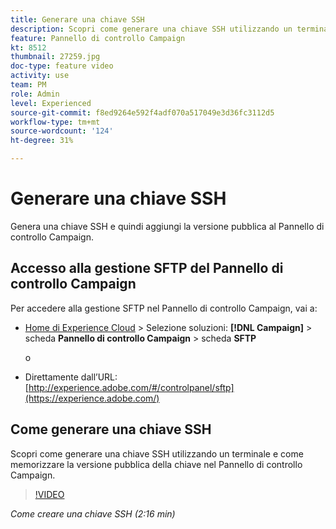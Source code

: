 ```yaml
---
title: Generare una chiave SSH
description: Scopri come generare una chiave SSH utilizzando un terminale e come memorizzare la versione pubblica della chiave nel Pannello di controllo Campaign.
feature: Pannello di controllo Campaign
kt: 8512
thumbnail: 27259.jpg
doc-type: feature video
activity: use
team: PM
role: Admin
level: Experienced
source-git-commit: f8ed9264e592f4adf070a517049e3d36fc3112d5
workflow-type: tm+mt
source-wordcount: '124'
ht-degree: 31%

---
```


# Generare una chiave SSH

Genera una chiave SSH e quindi aggiungi la versione pubblica al Pannello di controllo Campaign.

## Accesso alla gestione SFTP del Pannello di controllo Campaign

Per accedere alla gestione SFTP nel Pannello di controllo Campaign, vai a:

* [Home di Experience Cloud](https://experience.adobe.com/#/home) > Selezione soluzioni: **[!DNL Campaign]** > scheda **Pannello di controllo Campaign** > scheda **SFTP**

   o

* Direttamente dall’URL: [http://experience.adobe.com/#/controlpanel/sftp](https://experience.adobe.com/)

## Come generare una chiave SSH

Scopri come generare una chiave SSH utilizzando un terminale e come memorizzare la versione pubblica della chiave nel Pannello di controllo Campaign.

>[!VIDEO](https://video.tv.adobe.com/v/27259?quality=12)

*Come creare una chiave SSH (2:16 min)*
